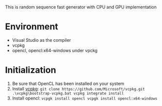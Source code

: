 
This is random sequence fast generator with CPU and GPU implementation

# Environment
- Visual Studio as the compiler
- vcpkg
- opencl, opencl:x64-windows under vpckg

# Initialization
1. Be sure that OpenCL has been installed on your system
2. Install [vcpkg](https://vcpkg.io/en/getting-started.html):
`
git clone https://github.com/Microsoft/vcpkg.git
.\vcpkg\bootstrap-vcpkg.bat
vcpkg integrate install
`
3. Install opencl:
`
vcpgk install opencl
vcpgk install opencl:x64-windows
`

